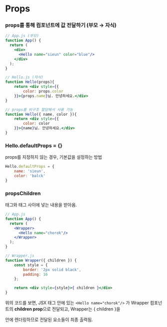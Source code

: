 # Props

### props를 통해 컴포넌트에 값 전달하기 (부모 → 자식)

```jsx
// App.js (부모)
function App() {
  return (
    <div>
      <Hello name="sieun" color="blue"/>
    </div>
  );
}

// Hello.js (자식)
function Hello(props){
    return <div style={{
        color: props.color
    }}>{props.name}님. 안녕하세요.</div>
}

// props를 비구조 할당해서 사용 가능
function Hello({ name, color }){
    return <div style={{
        color: color
    }}>{name}님. 안녕하세요.</div>
}
```

### Hello.defaultProps = {}

props를 지정하지 않는 경우, 기본값을 설정하는 방법

```jsx
Hello.defaultProps = {
    name: 'sieun',
    color: 'balck'
}
```

### propsChildren

태그와 태그 사이에 넣는 내용을 받아옴.

```jsx
// App.js
function App() {
  return (
    <Wrapper>
      <Hello name="chorok"/>
    </Wrapper>
  );
}

// Wrapper.js
function Wrapper({ children }) {
    const style = {
        border: '2px solid black',
        padding: 16
    };

    return <div style={style}>{ children }</div>
}
```

위의 코드를 보면, <Wrapper> JSX 태그 안에 있는 `<Hello name="chorok"/>` 가 Wrapper 컴포넌트의 **children prop**으로 전달되고, Wrapper는 { children }을 <div> 안에 렌더링하므로 전달된 요소들이 최종 출력됨.
